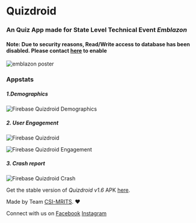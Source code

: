 # Quizdroid
### An Quiz App made for State Level Technical Event <i>Emblazon</i>

#### Note: Due to security reasons, Read/Write access to database has been disabled. Please contact [here](mailto:hemanshuvarma916@gmail.com) to enable

![emblazon poster](https://user-images.githubusercontent.com/36810824/52175467-70271f80-27ca-11e9-86bb-b52986be1c51.jpg)

### Appstats
##### 1.Demographics
![Firebase Quizdroid Demographics](https://user-images.githubusercontent.com/36810824/60436397-8d510480-9c29-11e9-921b-35e6e41e9743.PNG)

##### 2. User Engagement
![Firebase Quizdroid](https://user-images.githubusercontent.com/36810824/60436400-8d510480-9c29-11e9-8576-c2b7862ec35d.PNG)

![Firebase Quizdroid Engagement](https://user-images.githubusercontent.com/36810824/60436398-8d510480-9c29-11e9-851a-3162e6b112e1.PNG)

##### 3. Crash report
![Firebase Quizdroid Crash](https://user-images.githubusercontent.com/36810824/60436361-77dbda80-9c29-11e9-8602-dac11ac8e633.PNG)

Get the stable version of <i>Quizdroid v1.6</i> APK [here](http://bit.ly/Emblazon).

Made by Team [CSI-MRITS](http://mrits.ac.in/CSI/). :heart:

Connect with us on [Facebook](https://www.facebook.com/CSIMRITSOfficial/) [Instagram](https://www.instagram.com/csimrits/)

